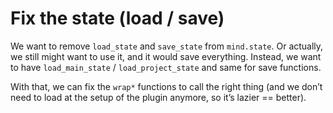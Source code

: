 # Fix the state (load / save)

We want to remove `load_state` and `save_state` from `mind.state`. Or actually, we still might want to use it, and it
would save everything. Instead, we want to have `load_main_state` / `load_project_state` and same for save functions.

With that, we can fix the `wrap*` functions to call the right thing (and we don’t need to load at the setup of the
plugin anymore, so it’s lazier == better).
